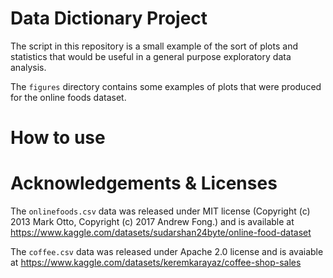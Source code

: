 # Data Dictionary Project

The script in this repository is a small example of the sort of plots and statistics that would be useful in a general purpose exploratory data analysis.

The `figures` directory contains some examples of plots that were produced for the online foods dataset.

# How to use

# Acknowledgements & Licenses

The `onlinefoods.csv` data was released under MIT license (Copyright (c) 2013 Mark Otto, Copyright (c) 2017 Andrew Fong.) and is available at https://www.kaggle.com/datasets/sudarshan24byte/online-food-dataset

The `coffee.csv` data was released under Apache 2.0 license and is avaiable at https://www.kaggle.com/datasets/keremkarayaz/coffee-shop-sales
